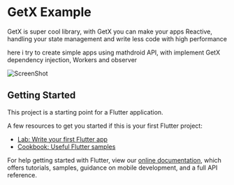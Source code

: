 # GetX Example

GetX is super cool library, with GetX you can make your apps Reactive, handling your state management and write less code with high performance

here i try to create simple apps using mathdroid API, with implement GetX dependency injection, Workers and observer

![ScreenShot](https://github.com/bayysp/Covid19Monitoring-With-GetX/blob/master/screen_shot.png)

## Getting Started

This project is a starting point for a Flutter application.

A few resources to get you started if this is your first Flutter project:

- [Lab: Write your first Flutter app](https://flutter.dev/docs/get-started/codelab)
- [Cookbook: Useful Flutter samples](https://flutter.dev/docs/cookbook)

For help getting started with Flutter, view our
[online documentation](https://flutter.dev/docs), which offers tutorials,
samples, guidance on mobile development, and a full API reference.
